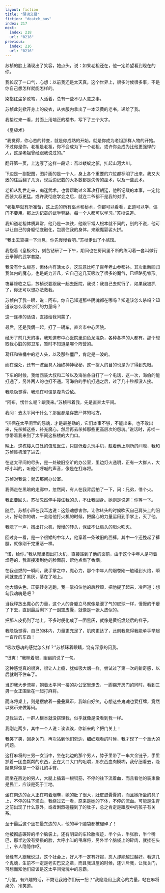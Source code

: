 ```yaml
---
layout: fiction
title: "阴魂交易"
fiction: "deatch_bus"
index: 217
next:
  index: 218
  url: "0218"
previous:
  index: 216
  url: "0216"
---
```

苏桢的脸上涌现出了笑容，她点头，说：如果老祖还在，他一定希望看到现在的你。

我长叹了一口气，心想：以前我还是太天真，这个世界上，很多时候很多事，不是你自己想怎样就能怎样的。

染指红尘多败笔，人活着，总有一些不尽人意之事。

苏桢此刻掀开身上的皮衣，从衣服内拿出了一本泛黄的老书，递给了我。

我接过来一看，封面上用端正的楷书，写下了三个大字。

《皇极术》

“我觉得，你心态的转变，就是你成熟的开始，就是你成为老祖那样人物的开始。不过你是你，老祖是老祖，你不会成为下一个老祖，或许你会成为比他更强悍的人，这是老祖曾经跟我说过的。”

翻开第一页，上边写了这样一段话：吾以蝼蚁之躯，扛起山河大川。

下边是一副配图，图片画的是一个人，身上各个重要的穴位都标明了出来。我又大致的往后翻了几页，现后边记载的大多数都是失传的巫术，以及一些武术。

老祖从乱世走来，痴迷武术，也曾帮助过义军攻打朝廷，他所记载的本事，一定比西装大叔更猛。或许我彻底学会之后，就连二爷都不是我的对手。

“老祖早就有所准备，这上边的所有巫术和秘术，你都可以看看，正道可以学，偏门不要用。那上边记载的武学套路，每一个人都可以学习。”苏桢说道。

我知道老祖体质异常，他乃是一块铁，他跟平常人根本就不同的，别的不说，他可以让自己的身躯彻底融化，包裹住我的身体，来跟魔婴裟火拼。

“我出去查探一下消息，你先慢慢看吧。”苏桢走出了小旅馆。

我抱着《皇极术》，刻苦钻研了一下午，期间也在房间里不断的练习着一套叫做行云拳脚的武学套路。

我没有什么根基，但体内有活太岁，这玩意比吃了百年老山参都补。其次重新回归我体内的魔心，也是威力非凡，它自己这几天吸收了很多的魔气，已经略见雏形。

夜幕降临之后，苏桢说要跟我一起去医院，我说：我自己去就行了，如果我被抓了，你还可以想办法救我。

苏桢白了我一眼，说：阿布，你自己知道那些阴魂都在哪吗？知道该怎么杀吗？知道该怎么吸收它们的力量吗？

这一连串的话语，直接给我问蒙了。

最后，还是我俩一起，打了一辆车，直奔市中心医院。

经历了前几天的事，我知道市中心医院里边鱼龙混杂，各种各样的人都有。那个想取我心脏的郭卫东，暂时不知道是哪个阵营的。

葛钰和铁桶中的老人头，以及那些僵尸，肯定是一波的。

而在深处，还有一波面具人始终神神秘秘，这一拨人的目的也是为了得到鬼眼。

下车的时候，我给西装大叔和二爷以及海伯各自打了一个电话，这一次，海伯的能打通了，另外两人的也打不通。可海伯的手机打通之后，过了几十秒都没人接。

我隐隐觉得，我现在可谓是腹背受敌。

“阿布，愣什么呢？跟我来。”苏桢带着我，先是直奔太平间。

我问：去太平间干什么？那里都是存放尸体的地方。

“徘徊在太平间里的怨魂，才是最差劲的，它们本事不够，不能出来，也不敢出来，先杀掉这些，补充魔心，然后再去杀掉那些更高层次的怨魂。”说话时，苏桢一惊带着我来到了太平间这栋楼的大门口。

晚上，这栋楼入口处的值班医生，只顾低着头玩手机，趁着他上厕所的间隙，我和苏桢趁机溜了进去。

在这太平间的尽头，是一处破旧空旷的办公室，里边灯火通明，正有一大群人，大呼小叫的，听他们呼喊的声音，像是在打麻将。

苏桢对我说：就去那间办公室。

我俩走在黑暗的走廊中，忽然间，有人在我背后拍了一下，问：兄弟，借个火。

我正要回头，苏桢忽然伸手搂住我的头，不让我回身。她则是说道：你等一下。

随后，苏桢小声在我耳边说：这怨魂想害你，让你转头的时候吹灭自己肩头上的阳火，好勾你的魂，一会给他打火机的时候，把魔心的力量运用到手掌上，灭了他。

我嗯了一声，掏出打火机，慢慢的转头，保证不让肩头的阳火吹灭。

回过身一看，是一个很矮的中年人，他穿着一条破旧的西裤，其中一个还挽起了裤腿，就像刚干完重活一样。

“诺，给你。”我从兜里掏出打火机，直接递到了他的面前，由于这个中年人是叼着烟卷的，我直接凑到他的脸面前，帮他点燃了香烟。

在我点燃的一瞬间，我手掌之中，魔心力，那个中年人的烟卷刚一触碰到火焰，瞬间就变成了黑灰，落在了地上。

他大惊失色，正要转身逃跑，我一掌掐住他的后脖颈，把他提了起来，冷声道：想勾我魂魄是吧？

当我释放出魔心的力量，这个人的身躯立马就像是泄了气的皮球一样，慢慢的干瘪了下去，直到最后剩下了一副空皮囊，就像是一张人皮似的。

把那人皮扔到了地上，不多时便化成了一团黑灰，就像是黄纸燃烧后的样子。

我隐隐觉得，自己的体内，力量更充足了，肌肉更达了，此刻我觉得我能单手举起一百斤的东西！

“吸收怨魂的感觉怎么样？”苏桢眯着眼睛，饶有深意的问我。

“很爽！”我眯着眼，幽幽的说了一句。

这种感觉真的很爽，很让人上瘾，犹如吸大烟一样，尝试过了第一次的新奇感，以后就刹不住车了。

当即我大步流星，朝着太平间一楼的办公室里走去，一脚踹开房门的同时，看到三男一女正围坐在一起打麻将。

而麻将桌上，则是摆放着一叠叠冥币，我暗自好笑，心想这些鬼魂也爱打牌，竟然以冥币来做筹码。

见我进去，一群人根本就没搭理我，似乎就像是没看到我一样。

我刚走两步，其中一个人说：诶诶诶，你新来的？把门关上！

我笑了笑，回身关门，再次站到他们旁边，细细观看的时候，我才现了一个重大的问题。

这打麻将的三男一女当中，坐在北边的那个男人，脖子里带了一串大金链子，手里抓着一团血粼粼的东西，正在大口大口的咀嚼，那东西血肉模糊，我仔细看去，隐隐觉得像是一个婴儿的手臂。

而坐在西边的男人，大腿上插着一根钢筋，不停的往下流着血，而且看他的装束像是民工，应该是死于工地。

坐在南边的女人正在叼着烟卷，她的肚子很大，肚皮鼓囊囊的，而且她所坐的凳子上，不停的往下滴血，我绕过去一看，原来是她的下体，不停的流血。可能是生育之前出现了什么意外，或者剧烈碰撞到了的肚子，总之肯定是跟腹中的孩子有关系。

至于最后这个坐在最东边的人，他的半个脑袋都被碾碎了！

他被彻底碾碎的半个脑袋上，还有明显的车轮胎痕迹，半个头，半张脸，半个嘴巴，那半边没有受损的脸，大呼小叫的甩麻将，另外半个脑袋上的碎肉，就挂在头上，令人隐隐作呕。

曾经有人跟我说过，这个社会上，好人不一定有好报，恶人却能越过越好。看这几个鬼魂，生前不一定是老实巴交之辈，而且我进屋的时候，还训斥我，让我关门，可想而知他们应该是这太平间鬼魂中的恶霸。

“几位，有兴趣的话，不妨让我陪你们玩一把？”我隐隐用上魔心的力量，站在麻将桌旁，冷笑道。